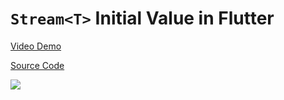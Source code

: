 # `Stream<T>` Initial Value in Flutter

[Video Demo](https://youtu.be/vF8Nxlw1uY8)

[Source Code](../source/stream<t>-initial-value-in-flutter.dart)

![](../images/stream<t>-initial-value-in-flutter.jpg)


